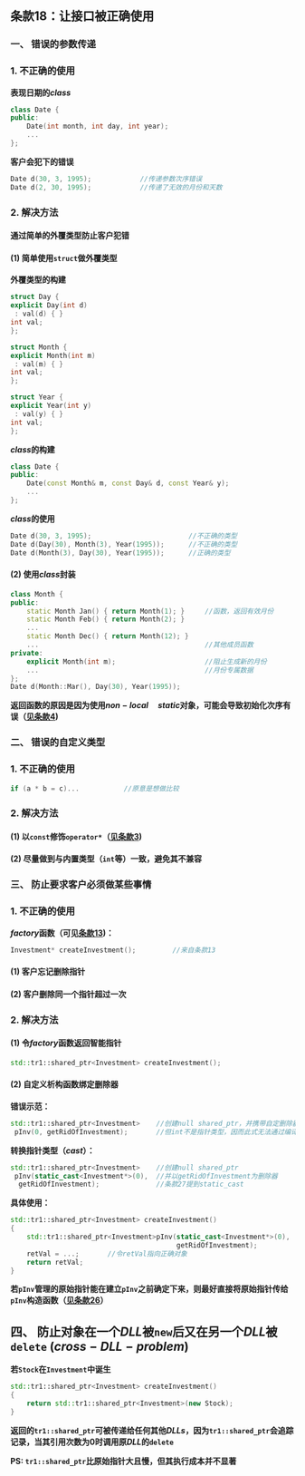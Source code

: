 ## 条款18：让接口被正确使用

### 一、 错误的参数传递

### 1. 不正确的使用

**表现日期的$class$**

```C++
class Date {
public:
    Date(int month, int day, int year);
    ...
};
```

**客户会犯下的错误**

```C++
Date d(30, 3, 1995);			//传递参数次序错误
Date d(2, 30, 1995);			//传递了无效的月份和天数
```



### 2. 解决方法

#### 通过简单的外覆类型防止客户犯错

#### (1) 简单使用`struct`做外覆类型

**外覆类型的构建**

```C++
struct Day {
explicit Day(int d)
 : val(d) { }
int val;
};
```

```C++
struct Month {
explicit Month(int m)
 : val(m) { }
int val;
};
```

```C++
struct Year {
explicit Year(int y)
 : val(y) { }
int val;
};
```

**$class$的构建**

```C++
class Date {
public:
    Date(const Month& m, const Day& d, const Year& y);
    ...
};
```

**$class$的使用**

```C++
Date d(30, 3, 1995);						//不正确的类型
Date d(Day(30), Month(3), Year(1995));		//不正确的类型
Date d(Month(3), Day(30), Year(1995));		//正确的类型
```



#### (2) 使用$class$封装

```C++
class Month {
public:
    static Month Jan() { return Month(1); }		//函数，返回有效月份
    static Month Feb() { return Month(2); }
    ...
    static Month Dec() { return Month(12); }
    ...											//其他成员函数
private:
    explicit Month(int m);						//阻止生成新的月份
    ...											//月份专属数据
};
Date d(Month::Mar(), Day(30), Year(1995));
```

**返回函数的原因是因为使用$non-local\quad static$对象，可能会导致初始化次序有误（[见条款4](F:\滔天\文件\学校\大学\专业\C++\C++笔记\1.习惯C++\条款04：初始化对象.md))**



### 二、 错误的自定义类型

### 1. 不正确的使用

```C++
if (a * b = c)...			//原意是想做比较
```



### 2. 解决方法

#### (1) 以`const`修饰`operator*`（[见条款3](F:\滔天\文件\学校\大学\专业\C++\C++笔记\1.习惯C++\条款03：const的使用.md))

#### (2) 尽量做到与内置类型（`int`等）一致，避免其不兼容



### 三、 防止要求客户必须做某些事情

### 1. 不正确的使用

**$factory$函数（可见[条款13](F:\滔天\文件\学校\大学\专业\C++\C++笔记\3.资源管理\条款13：以对象管理资源.md))：**

```C++
Investment* createInvestment();			//来自条款13
```

#### (1) 客户忘记删除指针

#### (2) 客户删除同一个指针超过一次



### 2. 解决方法

#### (1) 令$factory$函数返回智能指针

```C++
std::tr1::shared_ptr<Investment> createInvestment();
```



#### (2) 自定义析构函数绑定删除器

**错误示范：**

```C++
std::tr1::shared_ptr<Investment>	//创建null shared_ptr，并携带自定删除器
 pInv(0, getRidOfInvestment);		//但int不是指针类型，因而此式无法通过编译
```

**转换指针类型（$cast$）：**

```C++
std::tr1::shared_ptr<Investment>	//创建null shared_ptr
 pInv(static_cast<Investment*>(0),	//并以getRidOfInvestment为删除器
  getRidOfInvestment);				//条款27提到static_cast
```

**具体使用：**

```C++
std::tr1::shared_ptr<Investment> createInvestment()
{
    std::tr1::shared_ptr<Investment>pInv(static_cast<Investment*>(0),
										 getRidOfInvestment);
    retVal = ...;		//令retVal指向正确对象
    return retVal;
}
```

**若`pInv`管理的原始指针能在建立`pInv`之前确定下来，则最好直接将原始指针传给`pInv`构造函数（[见条款26]()）**



## 四、 防止对象在一个$DLL$被`new`后又在另一个$DLL$被`delete` ($cross-DLL-problem$)

**若`Stock`在`Investment`中诞生**

```C++
std::tr1::shared_ptr<Investment> createInvestment()
{
    return std::tr1::shared_ptr<Investment>(new Stock);
}
```

**返回的`tr1::shared_ptr`可被传递给任何其他$DLLs$，因为`tr1::shared_ptr`会追踪记录，当其引用次数为0时调用原$DLL$的`delete`**

**PS: `tr1::shared_ptr`比原始指针大且慢，但其执行成本并不显著**